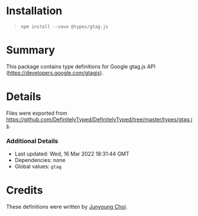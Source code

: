 # Installation
> `npm install --save @types/gtag.js`

# Summary
This package contains type definitions for Google gtag.js API (https://developers.google.com/gtagjs).

# Details
Files were exported from https://github.com/DefinitelyTyped/DefinitelyTyped/tree/master/types/gtag.js.

### Additional Details
 * Last updated: Wed, 16 Mar 2022 18:31:44 GMT
 * Dependencies: none
 * Global values: `gtag`

# Credits
These definitions were written by [ Junyoung Choi](https://github.com/rokt33r).
